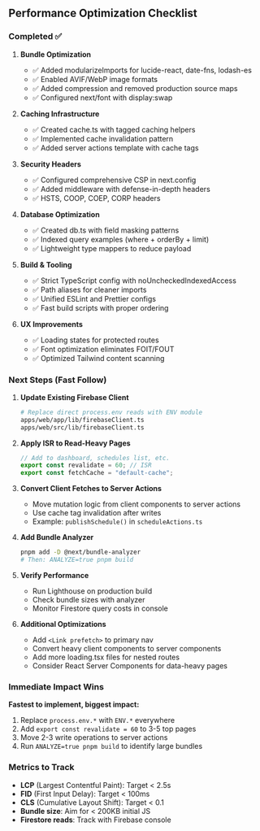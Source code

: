## Performance Optimization Checklist

### Completed ✅

1. **Bundle Optimization**
   - ✅ Added modularizeImports for lucide-react, date-fns, lodash-es
   - ✅ Enabled AVIF/WebP image formats
   - ✅ Added compression and removed production source maps
   - ✅ Configured next/font with display:swap

2. **Caching Infrastructure**
   - ✅ Created cache.ts with tagged caching helpers
   - ✅ Implemented cache invalidation pattern
   - ✅ Added server actions template with cache tags

3. **Security Headers**
   - ✅ Configured comprehensive CSP in next.config
   - ✅ Added middleware with defense-in-depth headers
   - ✅ HSTS, COOP, COEP, CORP headers

4. **Database Optimization**
   - ✅ Created db.ts with field masking patterns
   - ✅ Indexed query examples (where + orderBy + limit)
   - ✅ Lightweight type mappers to reduce payload

5. **Build & Tooling**
   - ✅ Strict TypeScript config with noUncheckedIndexedAccess
   - ✅ Path aliases for cleaner imports
   - ✅ Unified ESLint and Prettier configs
   - ✅ Fast build scripts with proper ordering

6. **UX Improvements**
   - ✅ Loading states for protected routes
   - ✅ Font optimization eliminates FOIT/FOUT
   - ✅ Optimized Tailwind content scanning

### Next Steps (Fast Follow)

1. **Update Existing Firebase Client**

   ```bash
   # Replace direct process.env reads with ENV module
   apps/web/app/lib/firebaseClient.ts
   apps/web/src/lib/firebaseClient.ts
   ```

2. **Apply ISR to Read-Heavy Pages**

   ```typescript
   // Add to dashboard, schedules list, etc.
   export const revalidate = 60; // ISR
   export const fetchCache = "default-cache";
   ```

3. **Convert Client Fetches to Server Actions**
   - Move mutation logic from client components to server actions
   - Use cache tag invalidation after writes
   - Example: `publishSchedule()` in `scheduleActions.ts`

4. **Add Bundle Analyzer**

   ```bash
   pnpm add -D @next/bundle-analyzer
   # Then: ANALYZE=true pnpm build
   ```

5. **Verify Performance**
   - Run Lighthouse on production build
   - Check bundle sizes with analyzer
   - Monitor Firestore query costs in console

6. **Additional Optimizations**
   - Add `<Link prefetch>` to primary nav
   - Convert heavy client components to server components
   - Add more loading.tsx files for nested routes
   - Consider React Server Components for data-heavy pages

### Immediate Impact Wins

**Fastest to implement, biggest impact:**

1. Replace `process.env.*` with `ENV.*` everywhere
2. Add `export const revalidate = 60` to 3-5 top pages
3. Move 2-3 write operations to server actions
4. Run `ANALYZE=true pnpm build` to identify large bundles

### Metrics to Track

- **LCP** (Largest Contentful Paint): Target < 2.5s
- **FID** (First Input Delay): Target < 100ms
- **CLS** (Cumulative Layout Shift): Target < 0.1
- **Bundle size**: Aim for < 200KB initial JS
- **Firestore reads**: Track with Firebase console
